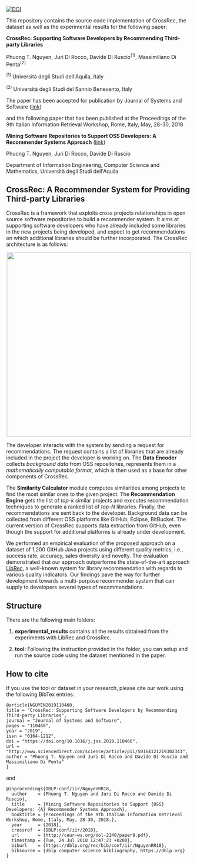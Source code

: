 [![DOI](https://zenodo.org/badge/134830691.svg)](https://zenodo.org/badge/latestdoi/134830691)

This repository contains the source code implementation of CrossRec, the dataset as well as the experimental results for the following paper:

<b>CrossRec: Supporting Software Developers by Recommending Third-party Libraries</b>

Phuong T. Nguyen, Juri Di Rocco, Davide Di Ruscio<sup>(1)</sup>, Massimiliano Di Penta<sup>(2)</sup>

<sup>(1)</sup> Università degli Studi dell'Aquila, Italy

<sup>(2)</sup> Università degli Studi del Sannio Benevento, Italy

The paper has been accepted for publication by Journal of Systems and Software ([link](https://www.sciencedirect.com/science/article/pii/S0164121219302341))


and the following paper that has been published at the Proceedings of the 9th Italian Information Retrieval Workshop, Rome, Italy, May, 28-30, 2018

<b>Mining Software Repositories to Support OSS Developers: A Recommender	Systems Approach</b> ([link](http://ceur-ws.org/Vol-2140/paper9.pdf))

Phuong T. Nguyen, Juri Di Rocco, Davide Di Ruscio

Department of Information Engineering, Computer Science and Mathematics,
Università degli Studi dell'Aquila

## CrossRec: A Recommender System for Providing Third-party Libraries

CrossRec is a framework that exploits cross projects relationships in open source software repositories to build a recommender system. It aims at supporting software developers who have already included some libraries in the new projects being developed, and expect to get recommendations on which additional libraries should be further incorporated. The CrossRec architecture is as follows:

<p align="center">
<img src="https://github.com/crossminer/CrossRec/blob/master/images/CrossRec.png" width="500">
</p>

The developer interacts with the system by sending a request for recommendations. The request contains a list of libraries that are already included in the project the developer is working on. The <b>Data Encoder</b> collects <i> background data </i> from OSS repositories, represents them in a <i>mathematically computable format</i>, which is then used as a base for other components of CrossRec. <!-- We use a Knowledge Graph to model the relationships among projects and libraries as given below.-->

<!--  <p align="center"> -->
<!--  <img src="https://github.com/crossminer/CrossRec/blob/master/images/Graph.png" width="450"> -->
<!--  </p> -->

The <b> Similarity Calculator</b> module computes similarities among projects to find the most similar ones to the given project. The <b>Recommendation Engine</b> gets the list of <i> top-k</i> similar projects and executes recommendation techniques to generate a ranked list of <i> top-N </i> libraries. Finally, the recommendations are sent back to the developer. Background data can be collected from different OSS platforms like GitHub, Eclipse, BitBucket. The current version of CrossRec supports data extraction from GitHub, even though the support for additional platforms is already under development.

We performed an empirical evaluation of the proposed approach on a dataset of 1,200 GitHub Java projects using different quality metrics, i.e., success rate, accuracy, sales diversity and novelty. The evaluation demonstrated that our approach outperforms the state-of-the-art approach [LibRec](http://ieeexplore.ieee.org/stamp/stamp.jsp?arnumber=6671293), a well-known system for library recommendation with regards to various quality indicators. Our findings pave the way for further development towards a multi-purpose recommender system that can supply to developers several types of recommendations.

## Structure
There are the following main folders:

1. <b>experimental\_results</b> contains all the results obtained from the experiments with LibRec and CrossRec.

2. <b>tool</b>: Following the instruction provided in the folder, you can setup and run the source code using the dataset mentioned in the paper.



## How to cite
If you use the tool or dataset in your research, please cite our work using the following BibTex entries:


```
@article{NGUYEN2019110460,
title = "CrossRec: Supporting Software Developers by Recommending Third-party Libraries",
journal = "Journal of Systems and Software",
pages = "110460",
year = "2019",
issn = "0164-1212",
doi = "https://doi.org/10.1016/j.jss.2019.110460",
url = "http://www.sciencedirect.com/science/article/pii/S0164121219302341",
author = "Phuong T. Nguyen and Juri Di Rocco and Davide Di Ruscio and Massimiliano Di Penta"
}

```
and

```
@inproceedings{DBLP:conf/iir/NguyenRR18,
  author    = {Phuong T. Nguyen and Juri Di Rocco and Davide Di Ruscio},
  title     = {Mining Software Repositories to Support {OSS} Developers: {A} Recommender Systems Approach},
  booktitle = {Proceedings of the 9th Italian Information Retrieval Workshop, Rome, Italy, May, 28-30, 2018.},
  year      = {2018},
  crossref  = {DBLP:conf/iir/2018},
  url       = {http://ceur-ws.org/Vol-2140/paper9.pdf},
  timestamp = {Tue, 24 Jul 2018 12:47:23 +0200},
  biburl    = {https://dblp.org/rec/bib/conf/iir/NguyenRR18},
  bibsource = {dblp computer science bibliography, https://dblp.org}
}

```

